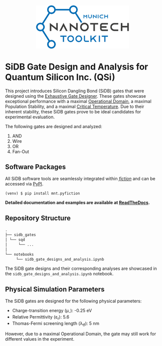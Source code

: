 <p align="center">
  <picture>
    <source media="(prefers-color-scheme: dark)" srcset="docs/_static/mnt_light.svg" width="60%">
    <img src="docs/_static/mnt_dark.svg" width="60%">
  </picture>
</p>

# SiDB Gate Design and Analysis for Quantum Silicon Inc. (QSi)

This project introduces Silicon Dangling Bond (SiDB) gates that were designed using
the [Exhaustive Gate Designer](https://www.cda.cit.tum.de/files/eda/2023_nanoarch_minimal_gate_design.pdf). These gates
showcase exceptional performance with a
maximal [Operational Domain](https://www.cda.cit.tum.de/files/eda/2023_nanoarch_reducing_the_complexity_of_operational_domain_computation_in_silicon_dangling_bond_logic.pdf),
a maximal Population Stability, and a
maximal [Critical Temperature](https://www.cda.cit.tum.de/files/eda/2023_ieeenano_temperature_behavior.pdf).
Due to their inherent stability, these SiDB gates prove to be ideal candidates for experimental evaluation.

The following gates are designed and analyzed:

1. AND
2. Wire
3. OR
4. Fan-Out

## Software Packages

All SiDB software tools are seamlessly integrated within [_fiction_](https://github.com/cda-tum/fiction) and can be
accessed via [PyPI](https://pypi.org/project/mnt.pyfiction/).

```console
(venv) $ pip install mnt.pyfiction
```

**Detailed documentation and examples are available at [ReadTheDocs](https://fiction.readthedocs.io/en/pyml/).**

## Repository Structure

```plaintext
.
├── sidb_gates
│ └── sqd
│     └── ...
│        
└── notebooks
     └── sidb_gate_designs_and_analysis.ipynb
```

The SiDB gate designs and their corresponding analyses are showcased in the ``sidb_gate_designs_and_analysis.ipynb``
notebook.

## Physical Simulation Parameters

The SiDB gates are designed for the following physical parameters:

* Charge-transition energy (μ<sub>-</sub>): -0.25 eV
* Relative Permittivity (ε<sub>r</sub>): 5.6
* Thomas-Fermi screening length (λ<sub>tf</sub>): 5 nm

However, due to a maximal Operational Domain, the gate may still work for different values in the
experiment.

